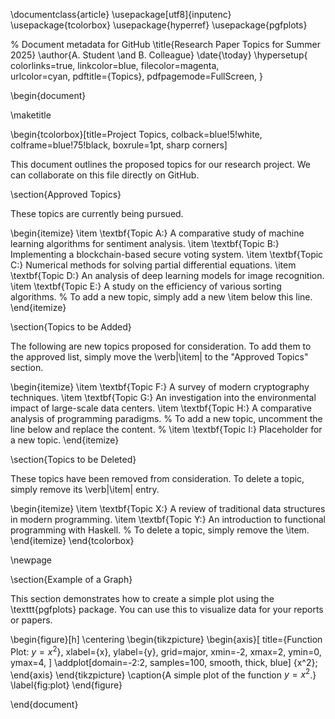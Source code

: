 \documentclass{article}
\usepackage[utf8]{inputenc}
\usepackage{tcolorbox}
\usepackage{hyperref}
\usepackage{pgfplots}

% Document metadata for GitHub
\title{Research Paper Topics for Summer 2025}
\author{A. Student \and B. Colleague}
\date{\today}
\hypersetup{
    colorlinks=true,
    linkcolor=blue,
    filecolor=magenta,      
    urlcolor=cyan,
    pdftitle={Topics},
    pdfpagemode=FullScreen,
}

\begin{document}

\maketitle

\begin{tcolorbox}[title=Project Topics, colback=blue!5!white, colframe=blue!75!black, boxrule=1pt, sharp corners]

This document outlines the proposed topics for our research project. We can collaborate on this file directly on GitHub.

\section{Approved Topics}

These topics are currently being pursued.

\begin{itemize}
    \item \textbf{Topic A:} A comparative study of machine learning algorithms for sentiment analysis.
    \item \textbf{Topic B:} Implementing a blockchain-based secure voting system.
    \item \textbf{Topic C:} Numerical methods for solving partial differential equations.
    \item \textbf{Topic D:} An analysis of deep learning models for image recognition.
    \item \textbf{Topic E:} A study on the efficiency of various sorting algorithms.
    % To add a new topic, simply add a new \item below this line.
\end{itemize}

\section{Topics to be Added}

The following are new topics proposed for consideration. To add them to the approved list, simply move the \verb|\item| to the "Approved Topics" section.

\begin{itemize}
    \item \textbf{Topic F:} A survey of modern cryptography techniques.
    \item \textbf{Topic G:} An investigation into the environmental impact of large-scale data centers.
    \item \textbf{Topic H:} A comparative analysis of programming paradigms.
    % To add a new topic, uncomment the line below and replace the content.
    % \item \textbf{Topic I:} Placeholder for a new topic.
\end{itemize}

\section{Topics to be Deleted}

These topics have been removed from consideration. To delete a topic, simply remove its \verb|\item| entry.

\begin{itemize}
    \item \textbf{Topic X:} A review of traditional data structures in modern programming.
    \item \textbf{Topic Y:} An introduction to functional programming with Haskell.
    % To delete a topic, simply remove the \item.
\end{itemize}
\end{tcolorbox}

\newpage

\section{Example of a Graph}

This section demonstrates how to create a simple plot using the \texttt{pgfplots} package. You can use this to visualize data for your reports or papers.

\begin{figure}[h]
    \centering
    \begin{tikzpicture}
    \begin{axis}[
        title={Function Plot: $y = x^2$},
        xlabel={x},
        ylabel={y},
        grid=major,
        xmin=-2, xmax=2,
        ymin=0, ymax=4,
    ]
    \addplot[domain=-2:2, samples=100, smooth, thick, blue] {x^2};
    \end{axis}
    \end{tikzpicture}
    \caption{A simple plot of the function $y=x^2$.}
    \label{fig:plot}
\end{figure}

\end{document}

